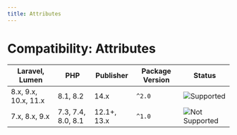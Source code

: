```yaml
---
title: Attributes
---
```


# Compatibility: Attributes

| Laravel, Lumen       | PHP                | Publisher   | Package Version | Status                                |
|----------------------|--------------------|-------------|-----------------|---------------------------------------|
| 8.x, 9.x, 10.x, 11.x | 8.1, 8.2           | 14.x        | `^2.0`          | ![Supported][badge_supported]         |
| 7.x, 8.x, 9.x        | 7.3, 7.4, 8.0, 8.1 | 12.1+, 13.x | `^1.0`          | ![Not Supported][badge_not_supported] |

[badge_not_supported]:          https://img.shields.io/badge/not%20supported-lightgrey?style=flat-square

[badge_supported]:              https://img.shields.io/badge/supported-green?style=flat-square
